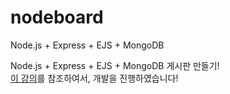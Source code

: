 # nodeboard
Node.js + Express + EJS + MongoDB 

Node.js + Express + EJS + MongoDB 게시판 만들기!<br>
[이 강의](https://www.a-mean-blog.com/ko/blog/Node-JS-첫걸음/게시판-만들기)를 참조하여서, 개발을 진행하였습니다!